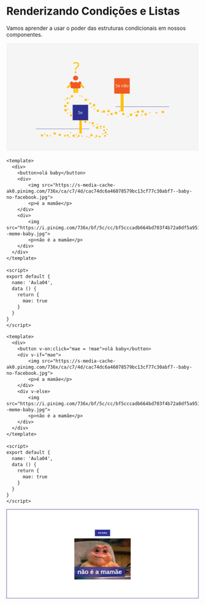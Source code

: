 # Renderizando Condições e Listas

Vamos aprender a usar o poder das estruturas condicionais em nossos componentes.

![img01](assets/img01.png)
```vue
<template>
  <div>
    <button>olá baby</button>
    <div>
    	<img src="https://s-media-cache-ak0.pinimg.com/736x/ca/c7/4d/cac74dc6a46078579bc13cf77c30abf7--baby-no-facebook.jpg">
    	<p>é a mamãe</p>
    </div>
    <div>
    	<img src="https://i.pinimg.com/736x/bf/5c/cc/bf5cccadb664bd703f4b72a0df5a9515--meme-baby.jpg">
    	<p>não é a mamãe</p>
    </div>
  </div>
</template>

<script>
export default {
  name: 'Aula04',
  data () {
    return {
      mae: true
    }
  }
}
</script>
```

```vue
<template>
  <div>
    <button v-on:click="mae = !mae">olá baby</button>
    <div v-if="mae">
    	<img src="https://s-media-cache-ak0.pinimg.com/736x/ca/c7/4d/cac74dc6a46078579bc13cf77c30abf7--baby-no-facebook.jpg">
    	<p>é a mamãe</p>
    </div>
    <div v-else> 
    	<img src="https://i.pinimg.com/736x/bf/5c/cc/bf5cccadb664bd703f4b72a0df5a9515--meme-baby.jpg">
    	<p>não é a mamãe</p>
    </div>
  </div>
</template>

<script>
export default {
  name: 'Aula04',
  data () {
    return {
      mae: true
    }
  }
}
</script>
```

![img04](assets/img02.gif)
